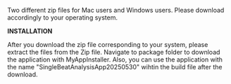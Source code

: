 Two different zip files for Mac users and Windows users. Please download accordingly to your operating system.

**INSTALLATION**

After you download the zip file corresponding to your system, please extract the files from the Zip file.
Navigate to package folder to download the application with MyAppInstaller.
Also, you can use the application with the name "SingleBeatAnalysisApp20250530" wihtin the build file after the download. 
